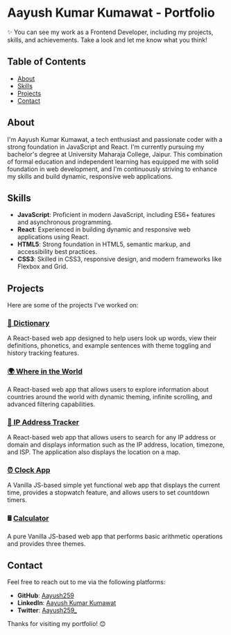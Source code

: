 # Aayush Kumar Kumawat - Portfolio

✨ You can see my work as a Frontend Developer, including my projects, skills, and achievements. Take a look and let me know what you think!

## Table of Contents

- [About](#about)
- [Skills](#skills)
- [Projects](#projects)
- [Contact](#contact)

## About

I'm Aayush Kumar Kumawat, a tech enthusiast and passionate coder with a strong foundation in JavaScript and React. I'm currently pursuing my bachelor's degree at University Maharaja College, Jaipur. This combination of formal education and independent learning has equipped me with solid foundation in web development, and I'm continuously striving to enhance my skills and build dynamic, responsive web applications.

## Skills

- **JavaScript**: Proficient in modern JavaScript, including ES6+ features and asynchronous programming.
- **React**: Experienced in building dynamic and responsive web applications using React.
- **HTML5**: Strong foundation in HTML5, semantic markup, and accessibility best practices.
- **CSS3**: Skilled in CSS3, responsive design, and modern frameworks like Flexbox and Grid.

## Projects

Here are some of the projects I've worked on:

### [📙 Dictionary](https://aayush259.github.io/Dictionary/)
A React-based web app designed to help users look up words, view their definitions, phonetics, and example sentences with theme toggling and history tracking features.

### [🌍 Where in the World](https://aayush259.github.io/Where-in-the-world/)
A React-based web app that allows users to explore information about countries around the world with dynamic theming, infinite scrolling, and advanced filtering capabilities.

### [📍 IP Address Tracker](https://aayush259.github.io/IP-Address-Tracker/)
A React-based web app that allows users to search for any IP address or domain and displays information such as the IP address, location, timezone, and ISP. The application also displays the location on a map.

### [⏰ Clock App](https://aayush259.github.io/Clock/)
A Vanilla JS-based simple yet functional web app that displays the current time, provides a stopwatch feature, and allows users to set countdown timers.

### 🖩 [Calculator](https://aayush259.github.io/Calculator-Challenge/)
A pure Vanilla JS-based web app that performs basic arithmetic operations and provides three themes.

## Contact

Feel free to reach out to me via the following platforms:

- **GitHub**: [Aayush259](https://github.com/Aayush259)
- **LinkedIn**: [Aayush Kumar Kumawat](https://www.linkedin.com/in/aayush-kumar-kumawat/)
- **Twitter**: [Aayush259_](https://x.com/Aayush259_)


Thanks for visiting my portfolio! 😊
